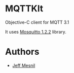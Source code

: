 MQTTKIt
=======

Objective-C client for MQTT 3.1

It uses [Mosquitto 1.2.2](http://mosquitto.org) library.

# Authors

* [Jeff Mesnil](http://jmesnil.net/)

